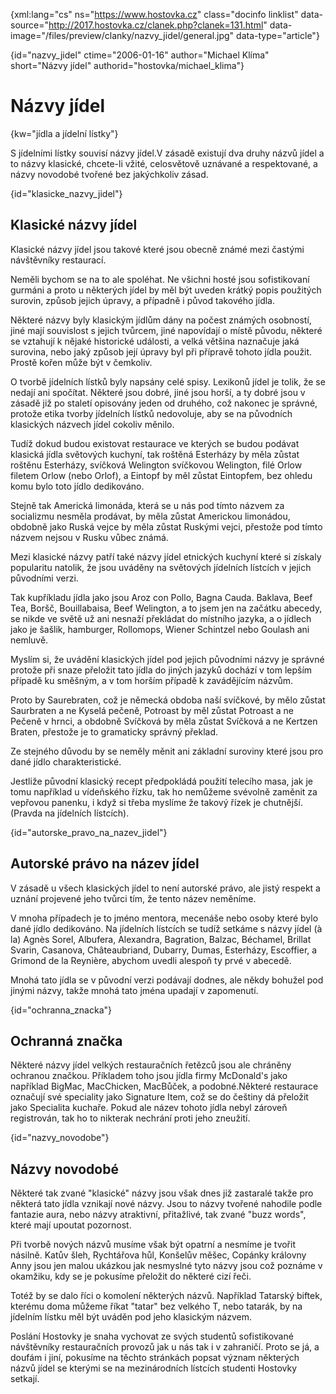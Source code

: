 
{xml:lang="cs" ns="https://www.hostovka.cz" class="docinfo linklist" data-source="http://2017.hostovka.cz/clanek.php?clanek=131.html" data-image="/files/preview/clanky/nazvy_jidel/general.jpg" data-type="article"}

{id="nazvy\_jidel" ctime="2006-01-16" author="Michael Klíma" short="Názvy jídel" authorid="hostovka/michael\_klima"}

# Názvy jídel

<!-- generated attribute kw by user_udpatekw.sh on 2019-03-13, do not edit -->

{kw="jídla a jídelní lístky"}

S jídelními lístky souvisí názvy jídel.V zásadě existují dva druhy názvů jídel a to názvy klasické, chcete-li vžité, celosvětově uznávané a respektované, a názvy novodobé tvořené bez jakýchkoliv zásad.

{id="klasicke\_nazvy\_jidel"}

## Klasické názvy jídel

Klasické názvy jídel jsou takové které jsou obecně známé mezi častými návštěvníky restaurací.

Neměli bychom se na to ale spoléhat. Ne všichni hosté jsou sofistikovaní gurmáni a proto u některých jídel by měl být uveden krátký popis použitých surovin, způsob jejich úpravy, a případně i původ takového jídla.

Některé názvy byly klasickým jídlům dány na počest známých osobností, jiné mají souvislost s jejich tvůrcem, jiné napovídají o místě původu, některé se vztahují k nějaké historické události, a velká většina naznačuje jaká surovina, nebo jaký způsob její úpravy byl při přípravě tohoto jídla použit. Prostě kořen může být v čemkoliv.

O tvorbě jídelních lístků byly napsány celé spisy. Lexikonů jídel je tolik, že se nedají ani spočítat. Některé jsou dobré, jiné jsou horší, a ty dobré jsou v zásadě již po staletí opisovány jeden od druhého, což nakonec je správné, protože etika tvorby jídelních lístků nedovoluje, aby se na původních klasických názvech jídel cokoliv měnilo.

Tudíž dokud budou existovat restaurace ve kterých se budou podávat klasická jídla světových kuchyní, tak roštěná Esterházy by měla zůstat roštěnu Esterházy, svíčková Welington svíčkovou Welington, filé Orlow filetem Orlow (nebo Orlof), a Eintopf by měl zůstat Eintopfem, bez ohledu komu bylo toto jídlo dedikováno.

Stejně tak Americká limonáda, která se u nás pod tímto názvem za socializmu nesměla prodávat, by měla zůstat Americkou limonádou, obdobně jako Ruská vejce by měla zůstat Ruskými vejci, přestože pod tímto názvem nejsou v Rusku vůbec známá.

Mezi klasické názvy patří také názvy jídel etnických kuchyní které si získaly popularitu natolik, že jsou uváděny na světových jídelních lístcích v jejich původními verzi.

Tak kupříkladu jídla jako jsou Aroz con Pollo, Bagna Cauda. Baklava, Beef Tea, Boršč, Bouillabaisa, Beef Welington, a to jsem jen na začátku abecedy, se nikde ve světě už ani nesnaží překládat do místního jazyka, a o jídlech jako je šašlik, hamburger, Rollomops, Wiener Schintzel nebo Goulash ani nemluvě.

Myslím si, že uvádění klasických jídel pod jejich původními názvy je správné protože při snaze přeložit tato jídla do jiných jazyků dochází v tom lepším případě ku směšným, a v tom horším případě k zavádějícím názvům.

Proto by Saurebraten, což je německá obdoba naší svíčkové, by mělo zůstat Saurbraten a ne Kyselá pečeně, Potroast by měl zůstat Potroast a ne Pečeně v hrnci, a obdobně Svíčková by měla zůstat Svíčková a ne Kertzen Braten, přestože je to gramaticky správný překlad.

Ze stejného důvodu by se neměly měnit ani základní suroviny které jsou pro dané jídlo charakteristické.

Jestliže původní klasický recept předpokládá použití telecího masa, jak je tomu například u vídeňského řízku, tak ho nemůžeme svévolně zaměnit za vepřovou panenku, i když si třeba myslíme že takový řízek je chutnější. (Pravda na jídelních lístcích).

{id="autorske\_pravo\_na\_nazev\_jidel"}

## Autorské právo na název jídel

V zásadě u všech klasických jídel to není autorské právo, ale jistý respekt a uznání projevené jeho tvůrci tím, že tento název neměníme.

V mnoha případech je to jméno mentora, mecenáše nebo osoby které bylo dané jídlo dedikováno. Na jídelních lístcích se tudíž setkáme s názvy jídel (à la) Agnès Sorel, Albufera, Alexandra, Bagration, Balzac, Béchamel, Brillat Svarin, Casanova, Châteaubriand, Dubarry, Dumas, Esterházy, Escoffier, a Grimond de la Reynière, abychom uvedli alespoň ty prvé v abecedě.

Mnohá tato jídla se v původní verzi podávají dodnes, ale někdy bohužel pod jinými názvy, takže mnohá tato jména upadají v zapomenutí.

{id="ochranna_znacka"}

## Ochranná značka

Některé názvy jídel velkých restauračních řetězců jsou ale chráněny ochranou značkou. Příkladem toho jsou jídla firmy McDonald's jako například BigMac, MacChicken, MacBůček, a podobné.Některé restaurace označují své speciality jako Signature Item, což se do češtiny dá přeložit jako Specialita kuchaře. Pokud ale název tohoto jídla nebyl zároveň registrován, tak ho to nikterak nechrání proti jeho zneužití.

{id="nazvy_novodobe"}

## Názvy novodobé

Některé tak zvané "klasické" názvy jsou však dnes již zastaralé takže pro některá tato jídla vznikají nové názvy. Jsou to názvy tvořené nahodile podle fantazie aura, nebo názvy atraktivní, přitažlivé, tak zvané "buzz words", které mají upoutat pozornost.

Při tvorbě nových názvů musíme však být opatrní a nesmíme je tvořit násilně. Katův šleh, Rychtářova hůl, Konšelův měšec, Copánky královny Anny jsou jen malou ukázkou jak nesmyslné tyto názvy jsou což poznáme v okamžiku, kdy se je pokusíme přeložit do některé cizí řeči.

Totéž by se dalo říci o komolení některých názvů. Například Tatarský biftek, kterému doma můžeme říkat "tatar" bez velkého T, nebo tatarák, by na jídelním lístku měl být uváděn pod jeho klasickým názvem.

Poslání Hostovky je snaha vychovat ze svých studentů sofistikované návštěvníky restauračních provozů jak u nás tak i v zahraničí. Proto se já, a doufám i jiní, pokusíme na těchto stránkách popsat význam některých názvů jídel se kterými se na mezinárodních lístcích studenti Hostovky setkají.

